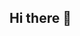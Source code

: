 ## Hi there 👋

<!--
**livinha1306/livinha1306** is a ✨ _special_ ✨ repository because its `README.md` (this file) appears on your GitHub profile.

Here are some ideas to get you started:

- 🔭 I'm currently working in IT support
- 🌱 I'm currently learning software testing
- 👯 I'm looking to collaborate on testing teams
- 🤔 I'm looking for help with the right people
- 💬 Ask me about design
- 📫 How to contact me: liviaazumamarques@gmail.com...
- 😄 Pronouns: she/her
- ⚡ Fun fact: I like to cook
-->
